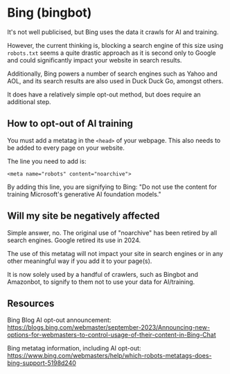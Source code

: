 # Bing (bingbot)

It's not well publicised, but Bing uses the data it crawls for AI and training.

However, the current thinking is, blocking a search engine of this size using `robots.txt` seems a quite drastic approach as it is second only to Google and could significantly impact your website in search results.

Additionally, Bing powers a number of search engines such as Yahoo and AOL, and its search results are also used in Duck Duck Go, amongst others.

It does have a relatively simple opt-out method, but does require an additional step.


## How to opt-out of AI training

You must add a metatag in the `<head>` of your webpage. This also needs to be added to every page on your website.

The line you need to add is:
```
<meta name="robots" content="noarchive">
```

By adding this line, you are signifying to Bing: "Do not use the content for training Microsoft's generative AI foundation models."


## Will my site be negatively affected

Simple answer, no.
The original use of "noarchive" has been retired by all search engines. Google retired its use in 2024.

The use of this metatag will not impact your site in search engines or in any other meaningful way if you add it to your page(s).

It is now solely used by a handful of crawlers, such as Bingbot and Amazonbot, to signify to them not to use your data for AI/training.



## Resources

Bing Blog AI opt-out announcement:
https://blogs.bing.com/webmaster/september-2023/Announcing-new-options-for-webmasters-to-control-usage-of-their-content-in-Bing-Chat

Bing metatag information, including AI opt-out:
https://www.bing.com/webmasters/help/which-robots-metatags-does-bing-support-5198d240
